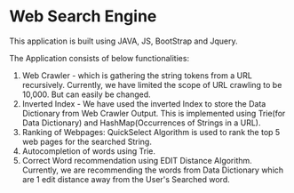 # Web Search Engine

This application is built using JAVA, JS, BootStrap and Jquery.

The Application consists of below functionalities:

1. Web Crawler - which is gathering the string tokens from a URL recursively. Currently, we have limited the scope of URL crawling to be 10,000. But can easily be changed.
2. Inverted Index - We have used the inverted Index to store the Data Dictionary from Web Crawler Output. This is implemented using Trie(for Data Dictionary) and HashMap(Occurrences of Strings in a URL).
3. Ranking of Webpages: QuickSelect Algorithm is used to rank the top 5 web pages for the searched String.
4. Autocompletion of words using Trie.
5. Correct Word recommendation using EDIT Distance Algorithm. Currently, we are recommending the words from Data Dictionary which are 1 edit distance away from the User's Searched word.
